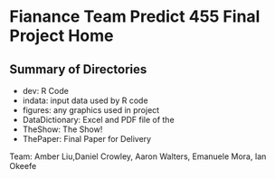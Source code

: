 # Fianance Team Predict 455 Final Project Home

## Summary of Directories
- dev: R Code 
- indata: input data used by R code
- figures: any graphics used in project
- DataDictionary: Excel and PDF file of the 
- TheShow:  The Show!
- ThePaper: Final Paper for Delivery

Team: Amber Liu,Daniel Crowley, Aaron Walters, Emanuele Mora, Ian Okeefe
